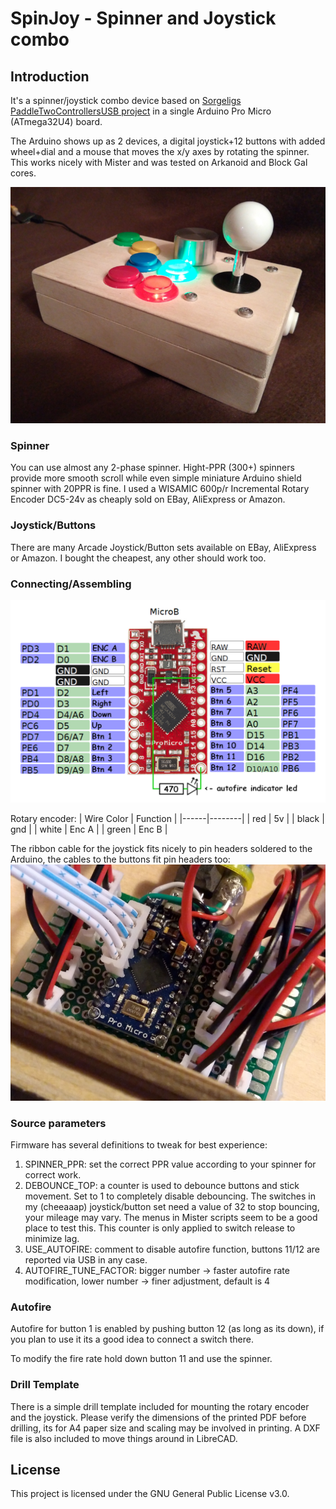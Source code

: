 # SpinJoy - Spinner and Joystick combo

## Introduction
It's a spinner/joystick combo device based on [Sorgeligs PaddleTwoControllersUSB project](https://github.com/MiSTer-devel/Retro-Controllers-USB-MiSTer/tree/master/PaddleTwoControllersUSB) in a single Arduino Pro Micro (ATmega32U4) board.

The Arduino shows up as 2 devices, a digital joystick+12 buttons with added wheel+dial and a mouse that moves the x/y axes by rotating the spinner. This works nicely with Mister and was tested on Arkanoid and Block Gal cores.

![SpinJoy](SpinJoy.png?raw=true "SpinJoy")

### Spinner
You can use almost any 2-phase spinner. Hight-PPR (300+) spinners provide more smooth scroll while even simple miniature Arduino shield spinner with 20PPR is fine.
I used a WISAMIC 600p/r Incremental Rotary Encoder DC5-24v as cheaply sold on EBay, AliExpress or Amazon.

### Joystick/Buttons
There are many Arcade Joystick/Button sets available on EBay, AliExpress or Amazon.
I bought the cheapest, any other should work too.

### Connecting/Assembling

![Arduino Pro Micro Pinout](Pinout.png?raw=true "Arduino Pro Micro Pinout")

Rotary encoder:
| Wire Color | Function |
|------|--------|
| red | 5v |
| black | gnd |
| white | Enc A |
| green | Enc B |

The ribbon cable for the joystick fits nicely to pin headers soldered to the Arduino, the cables to the buttons fit pin headers too:
![Arduino Joystick connector](JoystickConnect.png?raw=true "Arduino Joystick connector")

### Source parameters
Firmware has several definitions to tweak for best experience:

1. SPINNER_PPR: set the correct PPR value according to your spinner for correct work.
2. DEBOUNCE_TOP: a counter is used to debounce buttons and stick movement. Set to 1 to completely disable debouncing. The switches in my (cheeaaap) joystick/button set need a value of 32 to stop bouncing, your mileage may vary. The menus in Mister scripts seem to be a good place to test this. This counter is only applied to switch release to minimize lag.
3. USE_AUTOFIRE: comment to disable autofire function, buttons 11/12 are reported via USB in any case.
4. AUTOFIRE_TUNE_FACTOR: bigger number -> faster autofire rate modification, lower number -> finer adjustment, default is 4

### Autofire
Autofire for button 1 is enabled by pushing button 12 (as long as its down), if you plan to use it its a good idea to connect a switch there.

To modify the fire rate hold down button 11 and use the spinner.

### Drill Template
There is a simple drill template included for mounting the rotary encoder and the joystick. Please verify the dimensions of the printed PDF before drilling, its for A4 paper size and scaling may be involved in printing.
A DXF file is also included to move things around in LibreCAD.

## License
This project is licensed under the GNU General Public License v3.0.
